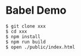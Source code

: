 # Babel Demo

```console
$ git clone xxx
$ cd xxx
$ npm install
$ npm run build
$ open ./public/index.html
```
